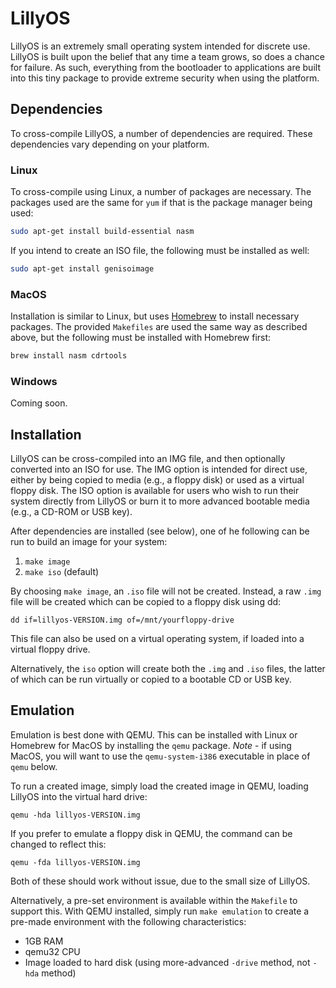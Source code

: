 # LillyOS

LillyOS is an extremely small operating system intended for discrete use.  LillyOS is built upon the belief that any
time a team grows, so does a chance for failure.  As such, everything from the bootloader to applications are built
into this tiny package to provide extreme security when using the platform.

## Dependencies

To cross-compile LillyOS, a number of dependencies are required.  These dependencies vary depending on your platform.

### Linux

To cross-compile using Linux, a number of packages are necessary.  The packages used are the same for `yum` if that is
the package manager being used:

```bash
sudo apt-get install build-essential nasm
```

If you intend to create an ISO file, the following must be installed as well:

```bash
sudo apt-get install genisoimage
```

### MacOS

Installation is similar to Linux, but uses [Homebrew](https://brew.sh/) to install necessary packages.  The provided
`Makefiles` are used the same way as described above, but the following must be installed with Homebrew first:

```bash
brew install nasm cdrtools
```

### Windows

Coming soon.


## Installation

LillyOS can be cross-compiled into an IMG file, and then optionally converted into an ISO for use.  The IMG option is
intended for direct use, either by being copied to media (e.g., a floppy disk) or used as a virtual floppy disk.  The
ISO option is available for users who wish to run their system directly from LillyOS or burn it to more advanced
bootable media (e.g., a CD-ROM or USB key).

After dependencies are installed (see below), one of he following can be run to build an image for your system:

1. `make image`
2. `make iso` (default)

By choosing `make image`, an `.iso` file will not be created.  Instead, a raw `.img` file will be created which can be
copied to a floppy disk using dd:

`dd if=lillyos-VERSION.img of=/mnt/yourfloppy-drive`

This file can also be used on a virtual operating system, if loaded into a virtual floppy drive.

Alternatively, the `iso` option will create both the `.img` and `.iso` files, the latter of which can be run virtually
or copied to a bootable CD or USB key.


## Emulation

Emulation is best done with QEMU.  This can be installed with Linux or Homebrew for MacOS by installing the `qemu`
package.  *Note* - if using MacOS, you will want to use the `qemu-system-i386` executable in place of `qemu` below.

To run a created image, simply load the created image in QEMU, loading LillyOS into the virtual hard drive:

`qemu -hda lillyos-VERSION.img`

If you prefer to emulate a floppy disk in QEMU, the command can be changed to reflect this:

`qemu -fda lillyos-VERSION.img`

Both of these should work without issue, due to the small size of LillyOS.

Alternatively, a pre-set environment is available within the `Makefile` to support this.  With QEMU installed, simply
run `make emulation` to create a pre-made environment with the following characteristics:

* 1GB RAM
* qemu32 CPU
* Image loaded to hard disk (using more-advanced `-drive` method, not `-hda` method)
